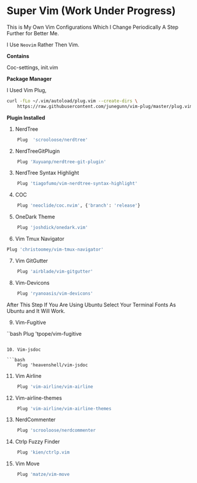 # Super Vim (Work Under Progress)

This is My Own Vim Configurations Which I Change Periodically A Step Further for Better Me.

I Use `Neovim` Rather Then Vim.

**Contains**

Coc-settings,
init.vim

**Package Manager**

I Used Vim Plug,

```bash
curl -fLo ~/.vim/autoload/plug.vim --create-dirs \
    https://raw.githubusercontent.com/junegunn/vim-plug/master/plug.vim
```

**Plugin Installed**

1. NerdTree

```bash
    Plug  'scrooloose/nerdtree'
```
2. NerdTreeGitPlugin

```bash
    Plug 'Xuyuanp/nerdtree-git-plugin'
```
3. NerdTree Syntax Highlight

```bash
    Plug 'tiagofumo/vim-nerdtree-syntax-highlight'
```

4. COC
```bash
    Plug 'neoclide/coc.nvim', {'branch': 'release'}
```
5. OneDark Theme

```bash
    Plug 'joshdick/onedark.vim'
```

6. Vim Tmux Navigator
```bash
Plug 'christoomey/vim-tmux-navigator'
```

7. Vim GitGutter
```bash
    Plug 'airblade/vim-gitgutter'
```
    
8. Vim-Devicons
```bash
    Plug 'ryanoasis/vim-devicons'
```

After This Step If You Are Using Ubuntu Select Your Terminal Fonts As Ubuntu and It Will Work.

9. Vim-Fugitive

``bash
    Plug 'tpope/vim-fugitive
```

10. Vim-jsdoc

```bash
    Plug 'heavenshell/vim-jsdoc
```

11. Vim Airline

```bash
    Plug 'vim-airline/vim-airline
```

12. Vim-airline-themes

```bash
    Plug 'vim-airline/vim-airline-themes
```
13. NerdCommenter

```bash
    Plug 'scrooloose/nerdcommenter
```

14. Ctrlp Fuzzy Finder

```bash
    Plug 'kien/ctrlp.vim
```
15. Vim Move

```bash
    Plug 'matze/vim-move
```
